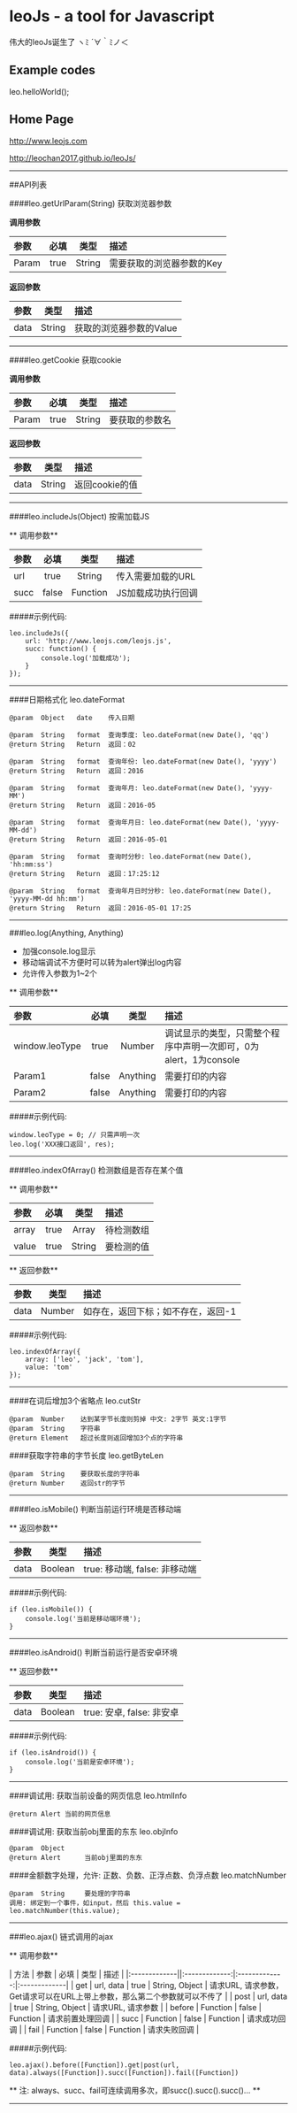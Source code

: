 # leoJs - a tool for Javascript
伟大的leoJs诞生了 ヽﾐ ´∀｀ﾐノ＜ 


## Example codes
leo.helloWorld();


## Home Page
http://www.leojs.com

http://leochan2017.github.io/leoJs/



---
##API列表

####leo.getUrlParam(String)
获取浏览器参数

**调用参数**

| 参数 | 必填 | 类型 | 描述 |
|:-------------|:-------------:|:-------------:|:-------------|
| Param | true | String | 需要获取的浏览器参数的Key |

**返回参数**

| 参数 | 类型 | 描述 |
|:-------------|:-------------:|:-------------|
| data | String | 获取的浏览器参数的Value |

---

####leo.getCookie
获取cookie

**调用参数**

| 参数 | 必填 | 类型 | 描述 |
|:-------------|:-------------:|:-------------:|:-------------|
| Param | true | String | 要获取的参数名 |

**返回参数**

| 参数 | 类型 | 描述 |
|:-------------|:-------------:|:-------------|
| data | String | 返回cookie的值 |

---

####leo.includeJs(Object)
按需加载JS

** 调用参数**

| 参数 | 必填 | 类型 | 描述 |
|:-------------|:-------------:|:-------------:|:-------------|
| url | true | String | 传入需要加载的URL |
| succ | false | Function | JS加载成功执行回调 |

#####示例代码:
```
leo.includeJs({
	url: 'http://www.leojs.com/leojs.js',
	succ: function() {
		console.log('加载成功');
	}
});
```

---
 
####日期格式化
	leo.dateFormat
	
	@param  Object   date    传入日期
    
    @param  String   format  查询季度: leo.dateFormat(new Date(), 'qq')
    @return String   Return  返回：02
    
    @param  String   format  查询年份: leo.dateFormat(new Date(), 'yyyy')
    @return String   Return  返回：2016
    
    @param  String   format  查询年月: leo.dateFormat(new Date(), 'yyyy-MM')
    @return String   Return  返回：2016-05
    
    @param  String   format  查询年月日: leo.dateFormat(new Date(), 'yyyy-MM-dd')
    @return String   Return  返回：2016-05-01
    
    @param  String   format  查询时分秒: leo.dateFormat(new Date(), 'hh:mm:ss')
    @return String   Return  返回：17:25:12
    
    @param  String   format  查询年月日时分秒: leo.dateFormat(new Date(), 'yyyy-MM-dd hh:mm')
    @return String   Return  返回：2016-05-01 17:25

---

###leo.log(Anything, Anything)
* 加强console.log显示
* 移动端调试不方便时可以转为alert弹出log内容
* 允许传入参数为1~2个

** 调用参数**

| 参数 | 必填 | 类型 | 描述 |
|:-------------|:-------------:|:-------------:|:-------------|
| window.leoType | true | Number | 调试显示的类型，只需整个程序中声明一次即可，0为alert，1为console |
| Param1 | false | Anything | 需要打印的内容 |
| Param2 | false | Anything | 需要打印的内容 |

#####示例代码:
```
window.leoType = 0; // 只需声明一次
leo.log('XXX接口返回', res);
```

---

####leo.indexOfArray()
检测数组是否存在某个值

** 调用参数**

| 参数 | 必填 | 类型 | 描述 |
|:-------------|:-------------:|:-------------:|:-------------|
| array | true | Array | 待检测数组 |
| value | true | String | 要检测的值 |

** 返回参数**

| 参数 | 类型 | 描述 |
|:-------------|:-------------:|:-------------|
| data | Number | 如存在，返回下标；如不存在，返回-1 |


#####示例代码:
```
leo.indexOfArray({
    array: ['leo', 'jack', 'tom'],
    value: 'tom'
});
```

---
    
####在词后增加3个省略点
	leo.cutStr
	
	@param  Number    达到某字节长度则剪掉 中文: 2字节 英文:1字节
    @param  String    字符串
    @return Element   超过长度则返回增加3个点的字符串
    
####获取字符串的字节长度
	leo.getByteLen
	
	@param  String    要获取长度的字符串
	@return Number    返回str的字节
	
---

####leo.isMobile()
判断当前运行环境是否移动端

** 返回参数**

| 参数 | 类型 | 描述 |
|:-------------|:-------------:|:-------------|
| data | Boolean | true: 移动端, false: 非移动端 |


#####示例代码:
```
if (leo.isMobile()) {
	console.log('当前是移动端环境');
}
```
	
---

####leo.isAndroid()
判断当前运行是否安卓环境

** 返回参数**

| 参数 | 类型 | 描述 |
|:-------------|:-------------:|:-------------|
| data | Boolean | true: 安卓, false: 非安卓 |


#####示例代码:
```
if (leo.isAndroid()) {
	console.log('当前是安卓环境');
}
```

---
	
####调试用: 获取当前设备的网页信息
	leo.htmlInfo
	
	@return Alert 当前的网页信息
	
####调试用: 获取当前obj里面的东东
	leo.objInfo
	
	@param  Object
	@return Alert      当前obj里面的东东
	
####金额数字处理，允许: 正数、负数、正浮点数、负浮点数
	leo.matchNumber
	
	@param  String     要处理的字符串 
	调用: 绑定到一个事件，如input，然后 this.value = leo.matchNumber(this.value);

---

###leo.ajax()
链式调用的ajax

** 调用参数**

| 方法 | 参数 | 必填 | 类型 | 描述 |
|:-------------||:-------------:|:-------------:|:-------------|
| get | url, data | true | String, Object | 请求URL, 请求参数， Get请求可以在URL上带上参数，那么第二个参数就可以不传了 |
| post | url, data | true | String, Object | 请求URL, 请求参数 |
| before | Function | false | Function | 请求前置处理回调 |
| succ | Function | false | Function | 请求成功回调 |
| fail | Function | false | Function | 请求失败回调 |


#####示例代码:
```
leo.ajax().before([Function]).get|post(url, data).always([Function]).succ([Function]).fail([Function])
```

** 注: always、succ、fail可连续调用多次，即succ().succ().succ()... **

---

